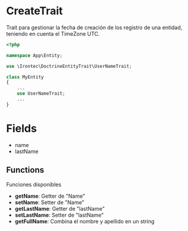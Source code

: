 # CreateTrait

Trait para gestionar la fecha de creación de los registro de una entidad, teniendo en cuenta el TimeZone UTC.

````php
<?php

namespace App\Entity;

use \Irontec\DoctrineEntityTrait\UserNameTrait;

class MyEntity
{
    ...
    use UserNameTrait;
    ...
}
````

# Fields

+ name
+ lastName

## Functions

Funciones disponibles

+ **getName**: Getter de "Name"
+ **setName**: Setter de "Name"
+ **getLastName**: Getter de "lastName"
+ **setLastName**: Setter de "lastName"
+ **getFullName**: Combina el nombre y apellido en un string

